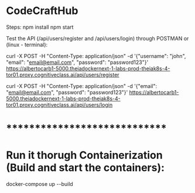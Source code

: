 # CodeCraftHub

Steps:
npm install
npm start

Test the API (/api/users/register and /api/users/login) through POSTMAN or (linux - terminal):

curl -X POST -H "Content-Type: application/json" -d '{"username": "john", "email": "email@email.com", "password": "password123"}' https://albertocarb1-5000.theiadockernext-1-labs-prod-theiak8s-4-tor01.proxy.cognitiveclass.ai/api/users/register

curl -X POST -H "Content-Type: application/json" -d '{"email": "email@email.com", "password": "password123"}' https://albertocarb1-5000.theiadockernext-1-labs-prod-theiak8s-4-tor01.proxy.cognitiveclass.ai/api/users/login


# ****************************

# Run it thorugh Containerization (Build and start the containers):
docker-compose up --build
